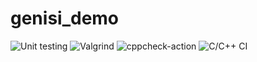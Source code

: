 # genisi_demo
![Unit testing](https://github.com/99003198/genisi_demo/workflows/Unit%20testing/badge.svg)
![Valgrind](https://github.com/99003198/genisi_demo/workflows/Valgrind/badge.svg)
![cppcheck-action](https://github.com/99003198/genisi_demo/workflows/cppcheck-action/badge.svg)
![C/C++ CI](https://github.com/99003198/genisi_demo/workflows/C/C++%20CI/badge.svg)
